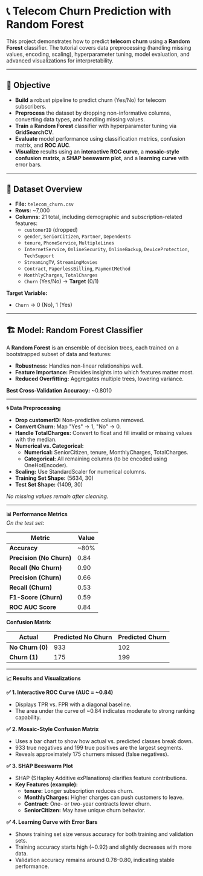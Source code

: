 # 📞 Telecom Churn Prediction with Random Forest

This project demonstrates how to predict **telecom churn** using a **Random Forest** classifier. The tutorial covers data preprocessing (handling missing values, encoding, scaling), hyperparameter tuning, model evaluation, and advanced visualizations for interpretability. 

---

## 🎯 **Objective**
- **Build** a robust pipeline to predict churn (Yes/No) for telecom subscribers.
- **Preprocess** the dataset by dropping non-informative columns, converting data types, and handling missing values.
- **Train** a **Random Forest** classifier with hyperparameter tuning via **GridSearchCV**.
- **Evaluate** model performance using classification metrics, confusion matrix, and **ROC AUC**.
- **Visualize** results using an **interactive ROC curve**, a **mosaic-style confusion matrix**, a **SHAP beeswarm plot**, and a **learning curve** with error bars.

---

## 📂 **Dataset Overview**
- **File:** `telecom_churn.csv`
- **Rows:** ~7,000 
- **Columns:** 21 total, including demographic and subscription-related features:
  - `customerID` (dropped)
  - `gender`, `SeniorCitizen`, `Partner`, `Dependents`
  - `tenure`, `PhoneService`, `MultipleLines`
  - `InternetService`, `OnlineSecurity`, `OnlineBackup`, `DeviceProtection`, `TechSupport`
  - `StreamingTV`, `StreamingMovies`
  - `Contract`, `PaperlessBilling`, `PaymentMethod`
  - `MonthlyCharges`, `TotalCharges`
  - `Churn` (Yes/No) → **Target** (0/1)

**Target Variable:**  
- `Churn` → 0 (No), 1 (Yes)

---

## 🏗️ **Model: Random Forest Classifier**
A **Random Forest** is an ensemble of decision trees, each trained on a bootstrapped subset of data and features:
- **Robustness:** Handles non-linear relationships well.
- **Feature Importance:** Provides insights into which features matter most.
- **Reduced Overfitting:** Aggregates multiple trees, lowering variance.


**Best Cross-Validation Accuracy:** ~0.8010

---

**🌀 Data Preprocessing**

- **Drop customerID:** Non-predictive column removed.
- **Convert Churn:** Map "Yes" → 1, "No" → 0.
- **Handle TotalCharges:** Convert to float and fill invalid or missing values with the median.
- **Numerical vs. Categorical:**
  - **Numerical:** SeniorCitizen, tenure, MonthlyCharges, TotalCharges.
  - **Categorical:** All remaining columns (to be encoded using OneHotEncoder).
- **Scaling:** Use StandardScaler for numerical columns.
- **Training Set Shape:** (5634, 30)
- **Test Set Shape:** (1409, 30)

_No missing values remain after cleaning._

---

**📊 Performance Metrics**  
_On the test set:_

| **Metric**                 | **Value** |
|----------------------------|-----------|
| **Accuracy**               | ~80%      |
| **Precision (No Churn)**   | 0.84      |
| **Recall (No Churn)**      | 0.90      |
| **Precision (Churn)**      | 0.66      |
| **Recall (Churn)**         | 0.53      |
| **F1-Score (Churn)**       | 0.59      |
| **ROC AUC Score**          | 0.84      |

**Confusion Matrix**

| **Actual**         | **Predicted No Churn** | **Predicted Churn** |
|--------------------|------------------------|---------------------|
| **No Churn (0)**   | 933                    | 102                 |
| **Churn (1)**      | 175                    | 199                 |

---

**📈 Results and Visualizations**

**✅ 1. Interactive ROC Curve (AUC = ~0.84)**  
- Displays TPR vs. FPR with a diagonal baseline.
- The area under the curve of ~0.84 indicates moderate to strong ranking capability.

**✅ 2. Mosaic-Style Confusion Matrix**  
- Uses a bar chart to show how actual vs. predicted classes break down.
- 933 true negatives and 199 true positives are the largest segments.
- Reveals approximately 175 churners missed (false negatives).

**✅ 3. SHAP Beeswarm Plot**  
- SHAP (SHapley Additive exPlanations) clarifies feature contributions.
- **Key Features (example):**  
  - **tenure:** Longer subscription reduces churn.
  - **MonthlyCharges:** Higher charges can push customers to leave.
  - **Contract:** One- or two-year contracts lower churn.
  - **SeniorCitizen:** May have unique churn behavior.

**✅ 4. Learning Curve with Error Bars**  
- Shows training set size versus accuracy for both training and validation sets.
- Training accuracy starts high (~0.92) and slightly decreases with more data.
- Validation accuracy remains around 0.78–0.80, indicating stable performance.
